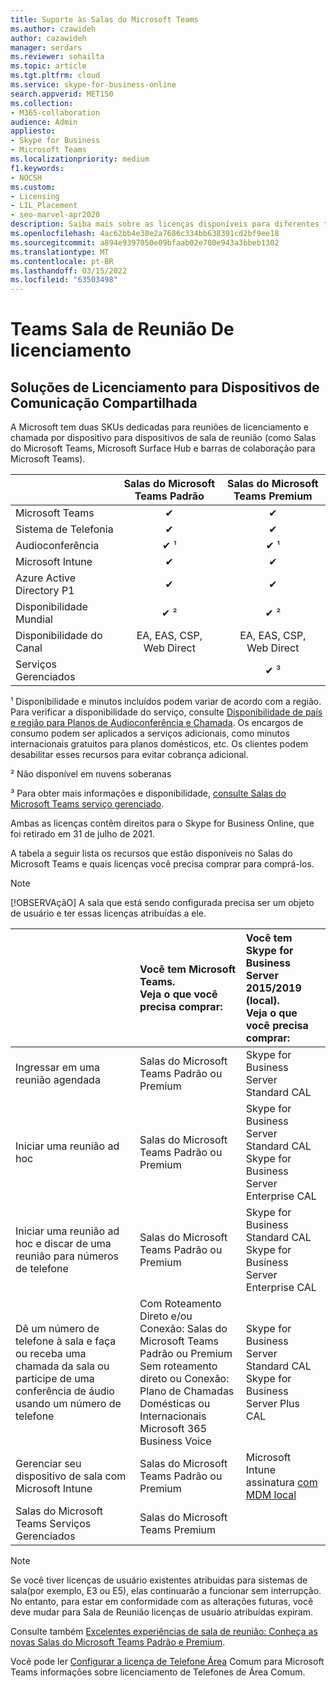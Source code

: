 ```yaml
---
title: Suporte às Salas do Microsoft Teams
ms.author: czawideh
author: cazawideh
manager: serdars
ms.reviewer: sohailta
ms.topic: article
ms.tgt.pltfrm: cloud
ms.service: skype-for-business-online
search.appverid: MET150
ms.collection:
- M365-collaboration
audience: Admin
appliesto:
- Skype for Business
- Microsoft Teams
ms.localizationpriority: medium
f1.keywords:
- NOCSH
ms.custom:
- Licensing
- LIL_Placement
- seo-marvel-apr2020
description: Saiba mais sobre as licenças disponíveis para diferentes tipos de recursos de chamada e reunião Salas do Microsoft Teams.
ms.openlocfilehash: 4ac62bb4e30e2a7686c334bb638391cd2bf9ee18
ms.sourcegitcommit: a894e9397050e09bfaab02e700e943a3bbeb1302
ms.translationtype: MT
ms.contentlocale: pt-BR
ms.lasthandoff: 03/15/2022
ms.locfileid: "63503498"
---
```

# <a name="teams-meeting-room-licensing-update"></a>Teams Sala de Reunião De licenciamento

## <a name="licensing-solutions-for-shared-communication-devices"></a>Soluções de Licenciamento para Dispositivos de Comunicação Compartilhada

A Microsoft tem duas SKUs dedicadas para reuniões de licenciamento e chamada por dispositivo para dispositivos de sala de reunião (como Salas do Microsoft Teams, Microsoft Surface Hub e barras de colaboração para Microsoft Teams).

|&nbsp;|Salas do Microsoft Teams Padrão |Salas do Microsoft Teams Premium |
|:--- |:---: |:---: |
|Microsoft Teams|  &#x2714;|  &#x2714;|
|Sistema de Telefonia|  &#x2714;|  &#x2714;|
|Audioconferência|&#x2714; &sup1;|&#x2714; &sup1;|
|Microsoft Intune|&#x2714;|&#x2714;|  
|Azure Active Directory P1|&#x2714;|&#x2714;| 
|Disponibilidade Mundial | &#x2714; &sup2;| &#x2714; &sup2;|
|Disponibilidade do Canal | EA, EAS, CSP, <br/>Web Direct | EA, EAS, CSP, <br/>Web Direct |
|Serviços Gerenciados | | &#x2714; &sup3;|


&sup1; Disponibilidade e minutos incluídos podem variar de acordo com a região. Para verificar a disponibilidade do serviço, consulte  [Disponibilidade de país e região para Planos de Audioconferência e Chamada](/microsoftteams/country-and-region-availability-for-audio-conferencing-and-calling-plans). Os encargos de consumo podem ser aplicados a serviços adicionais, como minutos internacionais gratuitos para planos domésticos, etc. Os clientes podem desabilitar esses recursos para evitar cobrança adicional.  

&sup2; Não disponível em nuvens soberanas  

&sup3; Para obter mais informações e disponibilidade, [consulte Salas do Microsoft Teams serviço gerenciado](microsoft-teams-rooms-premium.md).

Ambas as licenças contêm direitos para o Skype for Business Online, que foi retirado em 31 de julho de 2021.

A tabela a seguir lista os recursos que estão disponíveis no Salas do Microsoft Teams e quais licenças você precisa comprar para comprá-los.
  
> [!NOTE]
> [!OBSERVAçãO] A sala que está sendo configurada precisa ser um objeto de usuário e ter essas licenças atribuídas a ele.

| &nbsp; | Você tem Microsoft Teams. <br/> Veja o que você precisa comprar:   |Você tem Skype for Business Server 2015/2019 (local). <br/> Veja o que você precisa comprar:|
|:-----|:-----|:-----|
|Ingressar em uma reunião agendada  | Salas do Microsoft Teams Padrão ou Premium  |Skype for Business Server Standard CAL  |
|Iniciar uma reunião ad hoc | Salas do Microsoft Teams Padrão ou Premium  |Skype for Business Server Standard CAL  <br/> Skype for Business Server Enterprise CAL|
|Iniciar uma reunião ad hoc e discar de uma reunião para números de telefone |  Salas do Microsoft Teams Padrão ou Premium |Skype for Business Standard CAL  <br/> Skype for Business Server Enterprise CAL|
|Dê um número de telefone à sala e faça ou receba uma chamada da sala ou participe de uma conferência de áudio usando um número de telefone  | Com Roteamento Direto e/ou Conexão: Salas do Microsoft Teams Padrão ou Premium<br/>Sem roteamento direto ou Conexão: Plano de Chamadas Domésticas ou Internacionais<br/>Microsoft 365 Business Voice  |Skype for Business Server Standard CAL  <br/> Skype for Business Server Plus CAL  |
|Gerenciar seu dispositivo de sala com Microsoft Intune |Salas do Microsoft Teams Padrão ou Premium  |Microsoft Intune assinatura [com MDM local](/configmgr/mdm/plan-design/plan-on-premises-mdm) |
|Salas do Microsoft Teams Serviços Gerenciados | Salas do Microsoft Teams Premium ||


> [!NOTE]
> 
> Se você tiver licenças de usuário existentes atribuídas para sistemas de sala(por exemplo, E3 ou E5), elas continuarão a funcionar sem interrupção. No entanto, para estar em conformidade com as alterações futuras, você deve mudar para Sala de Reunião licenças de usuário atribuídas expiram.
> 

 Consulte também [Excelentes experiências de sala de reunião: Conheça as novas Salas do Microsoft Teams Padrão e Premium](https://www.microsoft.com/en-us/microsoft-365/blog/2020/07/21/microsoft-teams-meetings-hybrid-workplace-options/).

 Você pode ler [Configurar a licença de Telefone Área](../set-up-common-area-phones.md) Comum para Microsoft Teams informações sobre licenciamento de Telefones de Área Comum.
